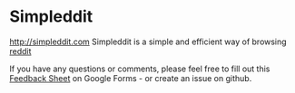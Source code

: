 
Simpleddit
==============
<a href="http://simpleddit.com">http://simpleddit.com</a>
Simpleddit is a simple and efficient way of browsing <a target="_blank" href="http://reddit.com">reddit</a>

If you have any questions or comments, please feel free to fill out this <a target="_blank" href="http://goo.gl/forms/SZ6w8x0Mnc">Feedback Sheet</a> on Google Forms - or create an issue on github.
